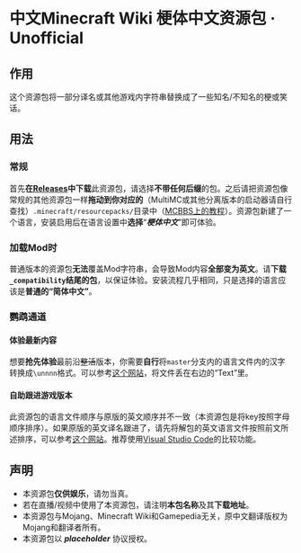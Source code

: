 # 中文Minecraft Wiki 梗体中文资源包 · Unofficial
## 作用
这个资源包将一部分译名或其他游戏内字符串替换成了一些知名/不知名的梗或笑话。
## 用法
### 常规
首先**在[Releases](https://github.com/lakejason0/mcwzh-meme-resourcepack/releases)中下载**此资源包，请选择**不带任何后缀**的包。之后请把资源包像常规的其他资源包一样**拖动到你对应的**（MultiMC或其他分离版本的启动器请自行查找）`.minecraft/resourcepacks/`目录中（[MCBBS上的教程](https://www.mcbbs.net/thread-880869-1-1.html)）。资源包新建了一个语言，安装启用后在语言设置中**选择**“***梗体中文***”即可体验。
### 加载Mod时
普通版本的资源包**无法**覆盖Mod字符串，会导致Mod内容**全部变为英文**。请**下载`_compatibility`结尾的包**，以保证体验。安装流程几乎相同，只是选择的语言应该是**普通的“简体中文”**。
### 鹦鹉通道
#### 体验最新内容
想要**抢先体验**最前沿<del>整活</del>版本，你需要**自行**将`master`分支内的语言文件内的汉字转换成`\unnnn`格式。可以参考[这个网站](https://unicode-table.com/en/tools/decoder/)，将文件丢在右边的“Text”里。
#### 自助跟进游戏版本
此资源包的语言文件顺序与原版的英文顺序并不一致（本资源包是将key按照字母顺序排序）。如果原版的英文译名跟进了，请先将解包的英文语言文件按照前文所述排序，可以参考[这个网站](https://tool.funsmall.cn/jsonsort/)。推荐使用[Visual Studio Code](https://github.com/microsoft/vscode)的比较功能。
## 声明
* 本资源包**仅供娱乐**，请勿当真。
* 若在直播/视频中使用了本资源包，请注明**本包名称**及其**下载地址**。
* 本资源包与Mojang、Minecraft Wiki和Gamepedia无关，原中文翻译版权为Mojang和翻译者所有。
* 本资源包以 ***placeholder*** 协议授权。
